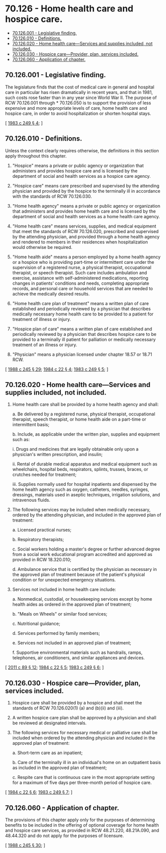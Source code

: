 # 70.126 - Home health care and hospice care.
* [70.126.001 - Legislative finding.](#70126001---legislative-finding)
* [70.126.010 - Definitions.](#70126010---definitions)
* [70.126.020 - Home health care—Services and supplies included, not included.](#70126020---home-health-careservices-and-supplies-included-not-included)
* [70.126.030 - Hospice care—Provider, plan, services included.](#70126030---hospice-careprovider-plan-services-included)
* [70.126.060 - Application of chapter.](#70126060---application-of-chapter)
## 70.126.001 - Legislative finding.
The legislature finds that the cost of medical care in general and hospital care in particular has risen dramatically in recent years, and that in 1981, such costs rose faster than in any year since World War II. The purpose of RCW 70.126.001 through * 70.126.050 is to support the provision of less expensive and more appropriate levels of care, home health care and hospice care, in order to avoid hospitalization or shorten hospital stays.

\[ [1983 c 249 § 4](https://leg.wa.gov/CodeReviser/documents/sessionlaw/1983c249.pdf?cite=1983%20c%20249%20§%204); \]

## 70.126.010 - Definitions.
Unless the context clearly requires otherwise, the definitions in this section apply throughout this chapter.

1. "Hospice" means a private or public agency or organization that administers and provides hospice care and is licensed by the department of social and health services as a hospice care agency.

2. "Hospice care" means care prescribed and supervised by the attending physician and provided by the hospice to the terminally ill in accordance with the standards of RCW 70.126.030.

3. "Home health agency" means a private or public agency or organization that administers and provides home health care and is licensed by the department of social and health services as a home health care agency.

4. "Home health care" means services, supplies, and medical equipment that meet the standards of RCW 70.126.020, prescribed and supervised by the attending physician, and provided through a home health agency and rendered to members in their residences when hospitalization would otherwise be required.

5. "Home health aide" means a person employed by a home health agency or a hospice who is providing part-time or intermittent care under the supervision of a registered nurse, a physical therapist, occupational therapist, or speech therapist. Such care includes ambulation and exercise, assistance with self-administered medications, reporting changes in patients' conditions and needs, completing appropriate records, and personal care or household services that are needed to achieve the medically desired results.

6. "Home health care plan of treatment" means a written plan of care established and periodically reviewed by a physician that describes medically necessary home health care to be provided to a patient for treatment of illness or injury.

7. "Hospice plan of care" means a written plan of care established and periodically reviewed by a physician that describes hospice care to be provided to a terminally ill patient for palliation or medically necessary treatment of an illness or injury.

8. "Physician" means a physician licensed under chapter 18.57 or 18.71 RCW.

\[ [1988 c 245 § 29](https://leg.wa.gov/CodeReviser/documents/sessionlaw/1988c245.pdf?cite=1988%20c%20245%20§%2029); [1984 c 22 § 4](https://leg.wa.gov/CodeReviser/documents/sessionlaw/1984c22.pdf?cite=1984%20c%2022%20§%204); [1983 c 249 § 5](https://leg.wa.gov/CodeReviser/documents/sessionlaw/1983c249.pdf?cite=1983%20c%20249%20§%205); \]

## 70.126.020 - Home health care—Services and supplies included, not included.
1. Home health care shall be provided by a home health agency and shall:

   a. Be delivered by a registered nurse, physical therapist, occupational therapist, speech therapist, or home health aide on a part-time or intermittent basis;

   b. Include, as applicable under the written plan, supplies and equipment such as:

      i. Drugs and medicines that are legally obtainable only upon a physician's written prescription, and insulin;

      ii. Rental of durable medical apparatus and medical equipment such as wheelchairs, hospital beds, respirators, splints, trusses, braces, or crutches needed for treatment;

      iii. Supplies normally used for hospital inpatients and dispensed by the home health agency such as oxygen, catheters, needles, syringes, dressings, materials used in aseptic techniques, irrigation solutions, and intravenous fluids.

2. The following services may be included when medically necessary, ordered by the attending physician, and included in the approved plan of treatment:

   a. Licensed practical nurses;

   b. Respiratory therapists;

   c. Social workers holding a master's degree or further advanced degree from a social work educational program accredited and approved as provided in RCW 18.320.010;

   d. Ambulance service that is certified by the physician as necessary in the approved plan of treatment because of the patient's physical condition or for unexpected emergency situations.

3. Services not included in home health care include:

   a. Nonmedical, custodial, or housekeeping services except by home health aides as ordered in the approved plan of treatment;

   b. "Meals on Wheels" or similar food services;

   c. Nutritional guidance;

   d. Services performed by family members;

   e. Services not included in an approved plan of treatment;

   f. Supportive environmental materials such as handrails, ramps, telephones, air conditioners, and similar appliances and devices.

\[ [2011 c 89 § 12](https://lawfilesext.leg.wa.gov/biennium/2011-12/Pdf/Bills/Session%20Laws/Senate/5020-S.SL.pdf?cite=2011%20c%2089%20§%2012); [1984 c 22 § 5](https://leg.wa.gov/CodeReviser/documents/sessionlaw/1984c22.pdf?cite=1984%20c%2022%20§%205); [1983 c 249 § 6](https://leg.wa.gov/CodeReviser/documents/sessionlaw/1983c249.pdf?cite=1983%20c%20249%20§%206); \]

## 70.126.030 - Hospice care—Provider, plan, services included.
1. Hospice care shall be provided by a hospice and shall meet the standards of RCW 70.126.020(1) (a) and (b)(ii) and (iii).

2. A written hospice care plan shall be approved by a physician and shall be reviewed at designated intervals.

3. The following services for necessary medical or palliative care shall be included when ordered by the attending physician and included in the approved plan of treatment:

   a. Short-term care as an inpatient;

   b. Care of the terminally ill in an individual's home on an outpatient basis as included in the approved plan of treatment;

   c. Respite care that is continuous care in the most appropriate setting for a maximum of five days per three-month period of hospice care.

\[ [1984 c 22 § 6](https://leg.wa.gov/CodeReviser/documents/sessionlaw/1984c22.pdf?cite=1984%20c%2022%20§%206); [1983 c 249 § 7](https://leg.wa.gov/CodeReviser/documents/sessionlaw/1983c249.pdf?cite=1983%20c%20249%20§%207); \]

## 70.126.060 - Application of chapter.
The provisions of this chapter apply only for the purposes of determining benefits to be included in the offering of optional coverage for home health and hospice care services, as provided in RCW 48.21.220, 48.21A.090, and 48.44.320 and do not apply for the purposes of licensure.

\[ [1988 c 245 § 30](https://leg.wa.gov/CodeReviser/documents/sessionlaw/1988c245.pdf?cite=1988%20c%20245%20§%2030); \]

